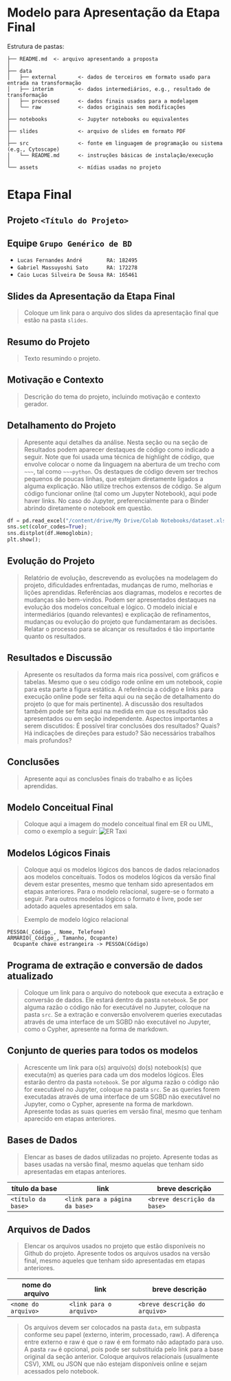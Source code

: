 # Modelo para Apresentação da Etapa Final

Estrutura de pastas:

~~~
├── README.md  <- arquivo apresentando a proposta
│
├── data
│   ├── external       <- dados de terceiros em formato usado para entrada na transformação
│   ├── interim        <- dados intermediários, e.g., resultado de transformação
│   ├── processed      <- dados finais usados para a modelagem
│   └── raw            <- dados originais sem modificações
│
├── notebooks          <- Jupyter notebooks ou equivalentes
│
├── slides             <- arquivo de slides em formato PDF
│
├── src                <- fonte em linguagem de programação ou sistema (e.g., Cytoscape)
│   └── README.md      <- instruções básicas de instalação/execução
│
└── assets             <- mídias usadas no projeto
~~~

# Etapa Final

## Projeto `<Título do Projeto>`

## Equipe `Grupo Genérico de BD`
* `Lucas Fernandes André        RA: 182495`
* `Gabriel Massuyoshi Sato      RA: 172278`
* `Caio Lucas Silveira De Sousa RA: 165461`

## Slides da Apresentação da Etapa Final

> Coloque um link para o arquivo dos slides da apresentação final que estão na pasta `slides`.

## Resumo do Projeto
> Texto resumindo o projeto.

## Motivação e Contexto

> Descrição do tema do projeto, incluindo motivação e contexto gerador.

## Detalhamento do Projeto
> Apresente aqui detalhes da análise. Nesta seção ou na seção de Resultados podem aparecer destaques de código como indicado a seguir. Note que foi usada uma técnica de highlight de código, que envolve colocar o nome da linguagem na abertura de um trecho com `~~~`, tal como `~~~python`.
> Os destaques de código devem ser trechos pequenos de poucas linhas, que estejam diretamente ligados a alguma explicação. Não utilize trechos extensos de código. Se algum código funcionar online (tal como um Jupyter Notebook), aqui pode haver links. No caso do Jupyter, preferencialmente para o Binder abrindo diretamente o notebook em questão.

~~~python
df = pd.read_excel("/content/drive/My Drive/Colab Notebooks/dataset.xlsx");
sns.set(color_codes=True);
sns.distplot(df.Hemoglobin);
plt.show();
~~~

## Evolução do Projeto
> Relatório de evolução, descrevendo as evoluções na modelagem do projeto, dificuldades enfrentadas, mudanças de rumo, melhorias e lições aprendidas. Referências aos diagramas, modelos e recortes de mudanças são bem-vindos.
> Podem ser apresentados destaques na evolução dos modelos conceitual e lógico. O modelo inicial e intermediários (quando relevantes) e explicação de refinamentos, mudanças ou evolução do projeto que fundamentaram as decisões.
> Relatar o processo para se alcançar os resultados é tão importante quanto os resultados.

## Resultados e Discussão
> Apresente os resultados da forma mais rica possível, com gráficos e tabelas. Mesmo que o seu código rode online em um notebook, copie para esta parte a figura estática. A referência a código e links para execução online pode ser feita aqui ou na seção de detalhamento do projeto (o que for mais pertinente).
> A discussão dos resultados também pode ser feita aqui na medida em que os resultados são apresentados ou em seção independente. Aspectos importantes a serem discutidos: É possível tirar conclusões dos resultados? Quais? Há indicações de direções para estudo? São necessários trabalhos mais profundos?

## Conclusões
> Apresente aqui as conclusões finais do trabalho e as lições aprendidas.

## Modelo Conceitual Final

> Coloque aqui a imagem do modelo conceitual final em ER ou UML, como o exemplo a seguir:
> ![ER Taxi](images/er-taxi.png)

## Modelos Lógicos Finais

> Coloque aqui os modelos lógicos dos bancos de dados relacionados aos modelos conceituais. Todos os modelos lógicos da versão final devem estar presentes, mesmo que tenham sido apresentados em etapas anteriores. Para o modelo relacional, sugere-se o formato a seguir. Para outros modelos lógicos o formato é livre, pode ser adotado aqueles apresentados em sala.

> Exemplo de modelo lógico relacional
~~~
PESSOA(_Código_, Nome, Telefone)
ARMÁRIO(_Código_, Tamanho, Ocupante)
  Ocupante chave estrangeira -> PESSOA(Código)
~~~

## Programa de extração e conversão de dados atualizado

> Coloque um link para o arquivo do notebook que executa a extração e conversão de dados. Ele estará dentro da pasta `notebook`. Se por alguma razão o código não for executável no Jupyter, coloque na pasta `src`. Se a extração e conversão envolverem queries executadas através de uma interface de um SGBD não executável no Jupyter, como o Cypher, apresente na forma de markdown.

## Conjunto de queries para todos os modelos

> Acrescente um link para o(s) arquivo(s) do(s) notebook(s) que executa(m) as queries para cada um dos modelos lógicos. Eles estarão dentro da pasta `notebook`. Se por alguma razão o código não for executável no Jupyter, coloque na pasta `src`. Se as queries forem executadas através de uma interface de um SGBD não executável no Jupyter, como o Cypher, apresente na forma de markdown.
> Apresente todas as suas queries em versão final, mesmo que tenham aparecido em etapas anteriores.

## Bases de Dados
> Elencar as bases de dados utilizadas no projeto. Apresente todas as bases usadas na versão final, mesmo aquelas que tenham sido apresentadas em etapas anteriores.

título da base | link | breve descrição
----- | ----- | -----
`<título da base>` | `<link para a página da base>` | `<breve descrição da base>`

## Arquivos de Dados
> Elencar os arquivos usados no projeto que estão disponíveis no Github do projeto. Apresente todos os arquivos usados na versão final, mesmo aqueles que tenham sido apresentadas em etapas anteriores.

nome do arquivo | link | breve descrição
----- | ----- | -----
`<nome do arquivo>` | `<link para o arquivo>` | `<breve descrição do arquivo>`

> Os arquivos devem ser colocados na pasta `data`, em subpasta conforme seu papel (externo, interim, processado, raw). A diferença entre externo e raw é que o raw é em formato não adaptado para uso. A pasta `raw` é opcional, pois pode ser substituída pelo link para a base original da seção anterior.
> Coloque arquivos relacionais (usualmente CSV), XML ou JSON que não estejam disponíveis online e sejam acessados pelo notebook.
